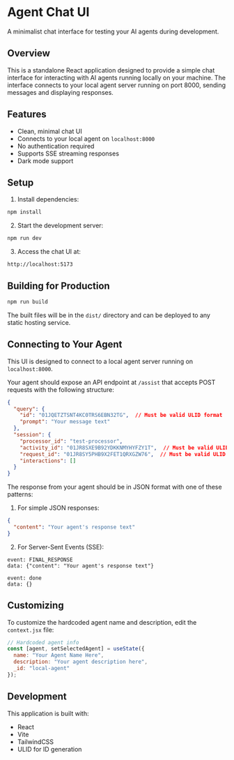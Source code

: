 # Agent Chat UI

A minimalist chat interface for testing your AI agents during development.

## Overview

This is a standalone React application designed to provide a simple chat interface for interacting with AI agents running locally on your machine. The interface connects to your local agent server running on port 8000, sending messages and displaying responses.

## Features

- Clean, minimal chat UI
- Connects to your local agent on `localhost:8000`
- No authentication required
- Supports SSE streaming responses
- Dark mode support

## Setup

1. Install dependencies:
```bash
npm install
```

2. Start the development server:
```bash
npm run dev
```

3. Access the chat UI at:
```
http://localhost:5173
```

## Building for Production

```bash
npm run build
```

The built files will be in the `dist/` directory and can be deployed to any static hosting service.

## Connecting to Your Agent

This UI is designed to connect to a local agent server running on `localhost:8000`. 

Your agent should expose an API endpoint at `/assist` that accepts POST requests with the following structure:

```json
{
  "query": {
    "id": "01JQETZTSNT4KC0TRS6EBN32TG",  // Must be valid ULID format
    "prompt": "Your message text"
  },
  "session": {
    "processor_id": "test-processor",
    "activity_id": "01JR8SXE9B92YDKKNMYHYFZY1T",  // Must be valid ULID format
    "request_id": "01JR8SY5PHB9X2FET1QRXGZW76",  // Must be valid ULID format
    "interactions": []
  }
}
```

The response from your agent should be in JSON format with one of these patterns:

1. For simple JSON responses:
```json
{
  "content": "Your agent's response text"
}
```

2. For Server-Sent Events (SSE):
```
event: FINAL_RESPONSE
data: {"content": "Your agent's response text"}

event: done
data: {}
```

## Customizing

To customize the hardcoded agent name and description, edit the `context.jsx` file:

```jsx
// Hardcoded agent info
const [agent, setSelectedAgent] = useState({
  name: "Your Agent Name Here",
  description: "Your agent description here",
  _id: "local-agent"
});
```

## Development

This application is built with:
- React
- Vite
- TailwindCSS
- ULID for ID generation
